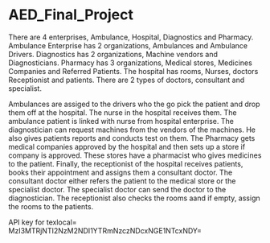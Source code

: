 # AED_Final_Project

There are 4 enterprises, Ambulance, Hospital, Diagnostics and Pharmacy. Ambulance Enterprise has 2 organizations, Ambulances and Ambulance Drivers. Diagnostics has 2 organizations, Machine vendors and Diagnosticians. Pharmacy has 3 organizations, Medical stores, Medicines Companies and Referred Patients. The hospital has rooms, Nurses, doctors Receptionist and patients. There are 2 types of doctors, consultant and specialist. 

Ambulances are assiged to the drivers who the go pick the patient and drop them off at the hospital. The nurse in the hospital receives them. The ambulance patient is linked with nurse from hospital enterprise. The diagnostician can request machines from the vendors of the machines. He also gives patients reports and conducts test on them. The Pharmacy gets medical companies approved by the hospital and then sets up a store if company is approved. These stores have a pharmacist who gives medicines to the patient. Finally, the receptionist of the hospital receives patients, books their appointment and assigns them a consultant doctor. The consultant doctor either refers the patient to the medical store or the specialist doctor. The specialist doctor can send the doctor to the diagnostician. The receptionist also checks the rooms aand if empty, assign the rooms to the patients. 

API key for texlocal= 	MzI3MTRjNTI2NzM2NDI1YTRmNzczNDcxNGE1NTcxNDY=
